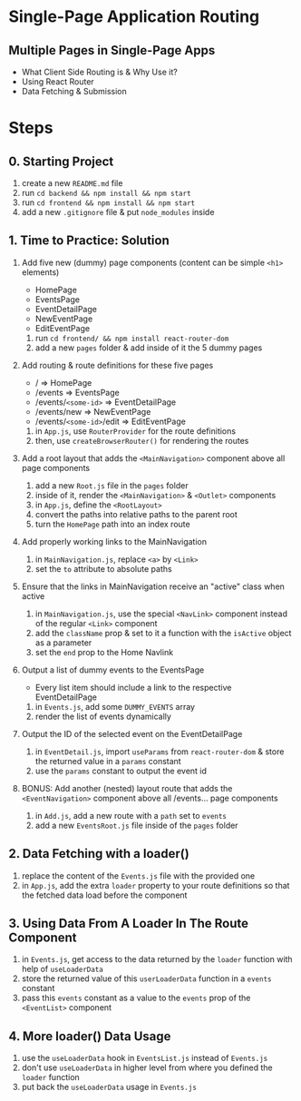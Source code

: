 # Single-Page Application Routing

## Multiple Pages in Single-Page Apps

- What Client Side Routing is & Why Use it?
- Using React Router
- Data Fetching & Submission

# Steps

## 0. Starting Project

1. create a new `README.md` file
2. run `cd backend && npm install && npm start`
3. run `cd frontend && npm install && npm start`
4. add a new `.gitignore` file & put `node_modules` inside

## 1. Time to Practice: Solution

1. Add five new (dummy) page components (content can be simple `<h1>` elements)

   - HomePage
   - EventsPage
   - EventDetailPage
   - NewEventPage
   - EditEventPage

   1. run `cd frontend/ && npm install react-router-dom`
   2. add a new `pages` folder & add inside of it the 5 dummy pages

2. Add routing & route definitions for these five pages

   - / => HomePage
   - /events => EventsPage
   - /events/`<some-id>` => EventDetailPage
   - /events/new => NewEventPage
   - /events/`<some-id>`/edit => EditEventPage

   1. in `App.js`, use `RouterProvider` for the route definitions
   2. then, use `createBrowserRouter()` for rendering the routes

3. Add a root layout that adds the `<MainNavigation>` component above all page components

   1. add a new `Root.js` file in the `pages` folder
   2. inside of it, render the `<MainNavigation>` & `<Outlet>` components
   3. in `App.js`, define the `<RootLayout>`
   4. convert the paths into relative paths to the parent root
   5. turn the `HomePage` path into an index route

4. Add properly working links to the MainNavigation

   1. in `MainNavigation.js`, replace `<a>` by `<Link>`
   2. set the `to` attribute to absolute paths

5. Ensure that the links in MainNavigation receive an "active" class when active

   1. in `MainNavigation.js`, use the special `<NavLink>` component instead of the regular `<Link>` component
   2. add the `className` prop & set to it a function with the `isActive` object as a parameter
   3. set the `end` prop to the Home Navlink

6. Output a list of dummy events to the EventsPage

   - Every list item should include a link to the respective EventDetailPage

   1. in `Events.js`, add some `DUMMY_EVENTS` array
   2. render the list of events dynamically

7. Output the ID of the selected event on the EventDetailPage

   1. in `EventDetail.js`, import `useParams` from `react-router-dom` & store the returned value in a `params` constant
   2. use the `params` constant to output the event id

8. BONUS: Add another (nested) layout route that adds the `<EventNavigation>` component above all /events... page components

   1. in `Add.js`, add a new route with a `path` set to `events`
   2. add a new `EventsRoot.js` file inside of the `pages` folder

## 2. Data Fetching with a loader()

1. replace the content of the `Events.js` file with the provided one
2. in `App.js`, add the extra `loader` property to your route definitions so that the fetched data load before the component

## 3. Using Data From A Loader In The Route Component

1. in `Events.js`, get access to the data returned by the `loader` function with help of `useLoaderData`
2. store the returned value of this `userLoaderData` function in a `events` constant
3. pass this `events` constant as a value to the `events` prop of the `<EventList>` component

## 4. More loader() Data Usage

1. use the `useLoaderData` hook in `EventsList.js` instead of `Events.js`
2. don't use `useLoaderData` in higher level from where you defined the `loader` function
3. put back the `useLoaderData` usage in `Events.js`
